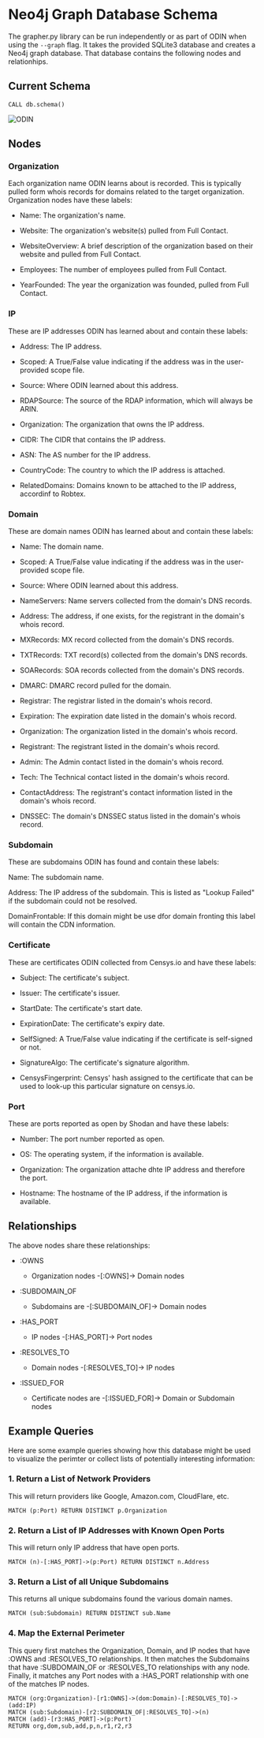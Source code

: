 # Neo4j Graph Database Schema

The grapher.py library can be run independently or as part of ODIN when using the `--graph` flag. It takes the provided SQLite3 database and creates a Neo4j graph database. That database contains the following nodes and relationhips.

## Current Schema
`CALL db.schema()`

![ODIN](https://github.com/chrismaddalena/viper/raw/origin/dev/docs/GraphSchema.png)

## Nodes

### Organization
Each organization name ODIN learns about is recorded. This is typically pulled form whois records for domains related to the target organization. Organization nodes have these labels:

* Name: The organization's name.

* Website: The organization's website(s) pulled from Full Contact.

* WebsiteOverview: A brief description of the organization based on their website and pulled from Full Contact.

* Employees: The number of employees pulled from Full Contact.

* YearFounded: The year the organization was founded, pulled from Full Contact.

### IP
These are IP addresses ODIN has learned about and contain these labels:

* Address: The IP address.

* Scoped: A True/False value indicating if the address was in the user-provided scope file.

* Source: Where ODIN learned about this address.

* RDAPSource: The source of the RDAP information, which will always be ARIN.

* Organization: The organization that owns the IP address.

* CIDR: The CIDR that contains the IP address.

* ASN: The AS number for the IP address.

* CountryCode: The country to which the IP address is attached.

* RelatedDomains: Domains known to be attached to the IP address, accordinf to Robtex.

### Domain
These are domain names ODIN has learned about and contain these labels:

* Name: The domain name.

* Scoped: A True/False value indicating if the address was in the user-provided scope file.

* Source: Where ODIN learned about this address.

* NameServers: Name servers collected from the domain's DNS records.

* Address: The address, if one exists, for the registrant in the domain's whois record.

* MXRecords: MX record collected from the domain's DNS records.

* TXTRecords: TXT record(s) collected from the domain's DNS records.

* SOARecords: SOA records collected from the domain's DNS records.

* DMARC: DMARC record pulled for the domain.

* Registrar: The registrar listed in the domain's whois record.

* Expiration: The expiration date listed in the domain's whois record.

* Organization: The organization listed in the domain's whois record.

* Registrant: The registrant listed in the domain's whois record.

* Admin: The Admin contact listed in the domain's whois record.

* Tech: The Technical contact listed in the domain's whois record.

* ContactAddress: The registrant's contact information listed in the domain's whois record.

* DNSSEC: The domain's DNSSEC status listed in the domain's whois record.

### Subdomain
These are subdomains ODIN has found and contain these labels:

Name: The subdomain name.

Address: The IP address of the subdomain. This is listed as "Lookup Failed" if the subdomain could not be resolved.

DomainFrontable: If this domain might be use dfor domain fronting this label will contain the CDN information.

### Certificate
These are certificates ODIN collected from Censys.io and have these labels:

* Subject: The certificate's subject.

* Issuer: The certificate's issuer.

* StartDate: The certificate's start date.

* ExpirationDate: The certificate's expiry date.

* SelfSigned: A True/False value indicating if the certificate is self-signed or not.

* SignatureAlgo: The certificate's signature algorithm.

* CensysFingerprint: Censys' hash assigned to the certificate that can be used to look-up this particular signature on censys.io.

### Port
These are ports reported as open by Shodan and have these labels:

* Number: The port number reported as open.

* OS: The operating system, if the information is available.

* Organization: The organization attache dhte IP address and therefore the port.

* Hostname: The hostname of the IP address, if the information is available.

## Relationships
The above nodes share these relationships:

* :OWNS
    * Organization nodes -[:OWNS]-> Domain nodes

* :SUBDOMAIN_OF
    * Subdomains are -[:SUBDOMAIN_OF]-> Domain nodes

* :HAS_PORT
    * IP nodes -[:HAS_PORT]-> Port nodes

* :RESOLVES_TO
    * Domain nodes -[:RESOLVES_TO]-> IP nodes

* :ISSUED_FOR
    * Certificate nodes are -[:ISSUED_FOR]-> Domain or Subdomain nodes

## Example Queries
Here are some example queries showing how this database might be used to visualize the perimter or collect lists of potentially interesting information:

### 1. Return a List of Network Providers
This will return providers like Google, Amazon.com, CloudFlare, etc.

`MATCH (p:Port) RETURN DISTINCT p.Organization`

### 2. Return a List of IP Addresses with Known Open Ports
This will return only IP address that have open ports.

`MATCH (n)-[:HAS_PORT]->(p:Port) RETURN DISTINCT n.Address`

### 3. Return a List of all Unique Subdomains
This returns all unique subdomains found the various domain names.

`MATCH (sub:Subdomain) RETURN DISTINCT sub.Name`

### 4. Map the External Perimeter
This query first matches the Organization, Domain, and IP nodes that have :OWNS and :RESOLVES_TO relationships. It then matches the Subdomains that have :SUBDOMAIN_OF or :RESOLVES_TO relationships with any node. Finally, it matches any Port nodes with a :HAS_PORT relationship with one of the matches IP nodes.

```
MATCH (org:Organization)-[r1:OWNS]->(dom:Domain)-[:RESOLVES_TO]->(add:IP)
MATCH (sub:Subdomain)-[r2:SUBDOMAIN_OF|:RESOLVES_TO]->(n)
MATCH (add)-[r3:HAS_PORT]->(p:Port)
RETURN org,dom,sub,add,p,n,r1,r2,r3
```